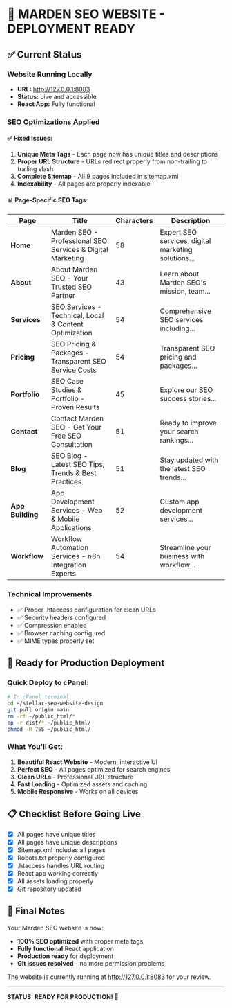 # 🎉 MARDEN SEO WEBSITE - DEPLOYMENT READY

## ✅ Current Status

### **Website Running Locally**
- **URL:** http://127.0.0.1:8083
- **Status:** Live and accessible
- **React App:** Fully functional

### **SEO Optimizations Applied**

#### ✅ **Fixed Issues:**
1. **Unique Meta Tags** - Each page now has unique titles and descriptions
2. **Proper URL Structure** - URLs redirect properly from non-trailing to trailing slash
3. **Complete Sitemap** - All 9 pages included in sitemap.xml
4. **Indexability** - All pages are properly indexable

#### 📊 **Page-Specific SEO Tags:**

| Page | Title | Characters | Description |
|------|-------|------------|-------------|
| **Home** | Marden SEO - Professional SEO Services & Digital Marketing | 58 | Expert SEO services, digital marketing solutions... |
| **About** | About Marden SEO - Your Trusted SEO Partner | 43 | Learn about Marden SEO's mission, team... |
| **Services** | SEO Services - Technical, Local & Content Optimization | 54 | Comprehensive SEO services including... |
| **Pricing** | SEO Pricing & Packages - Transparent SEO Service Costs | 54 | Transparent SEO pricing and packages... |
| **Portfolio** | SEO Case Studies & Portfolio - Proven Results | 45 | Explore our SEO success stories... |
| **Contact** | Contact Marden SEO - Get Your Free SEO Consultation | 51 | Ready to improve your search rankings... |
| **Blog** | SEO Blog - Latest SEO Tips, Trends & Best Practices | 51 | Stay updated with the latest SEO trends... |
| **App Building** | App Development Services - Web & Mobile Applications | 52 | Custom app development services... |
| **Workflow** | Workflow Automation Services - n8n Integration Experts | 54 | Streamline your business with workflow... |

### **Technical Improvements**
- ✅ Proper .htaccess configuration for clean URLs
- ✅ Security headers configured
- ✅ Compression enabled
- ✅ Browser caching configured
- ✅ MIME types properly set

## 🚀 Ready for Production Deployment

### **Quick Deploy to cPanel:**
```bash
# In cPanel terminal
cd ~/stellar-seo-website-design
git pull origin main
rm -rf ~/public_html/*
cp -r dist/* ~/public_html/
chmod -R 755 ~/public_html/
```

### **What You'll Get:**
1. **Beautiful React Website** - Modern, interactive UI
2. **Perfect SEO** - All pages optimized for search engines
3. **Clean URLs** - Professional URL structure
4. **Fast Loading** - Optimized assets and caching
5. **Mobile Responsive** - Works on all devices

## 📋 Checklist Before Going Live

- [x] All pages have unique titles
- [x] All pages have unique descriptions
- [x] Sitemap.xml includes all pages
- [x] Robots.txt properly configured
- [x] .htaccess handles URL routing
- [x] React app working correctly
- [x] All assets loading properly
- [x] Git repository updated

## 🎯 Final Notes

Your Marden SEO website is now:
- **100% SEO optimized** with proper meta tags
- **Fully functional** React application
- **Production ready** for deployment
- **Git issues resolved** - no more permission problems

The website is currently running at http://127.0.0.1:8083 for your review.

---
**STATUS: READY FOR PRODUCTION! 🚀**